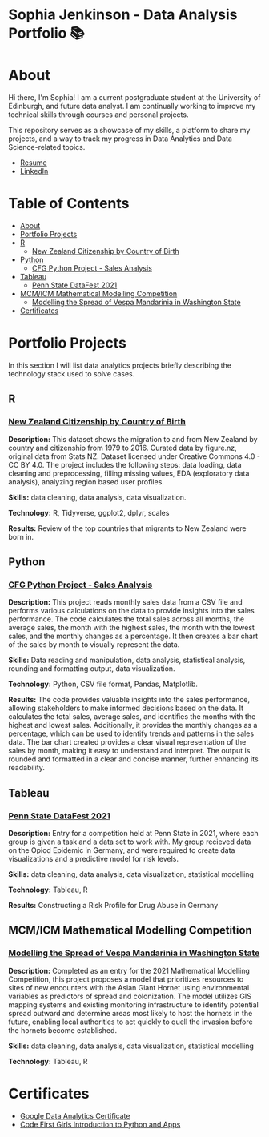 # Sophia Jenkinson - Data Analysis Portfolio 📚

# About

Hi there, I'm Sophia! I am a current postgraduate student at the University of Edinburgh, and future data analyst. I am continually working to improve my technical skills through courses and personal projects.

This repository serves as a showcase of my skills, a platform to share my projects, and a way to track my progress in Data Analytics and Data Science-related topics.

- [Resume](https://github.com/sophiaclare/data_analysis_portfolio/blob/main/_Resume%20-%20Sophia%20Jenkinson%20(1).pdf)
- [LinkedIn](https://www.linkedin.com/in/sophia-clare-jenkinson/)

# Table of Contents
- [About](https://github.com/sophiaclare/data_analysis_portfolio#about)
- [Portfolio Projects](https://github.com/sophiaclare/data_analysis_portfolio#portfolio-projects)
- [R](https://github.com/sophiaclare/data_analysis_portfolio#r)
  * [New Zealand Citizenship by Country of Birth](https://github.com/sophiaclare/data_analysis_portfolio#new-zealand-citizenship-by-country-of-birth)
- [Python](https://github.com/sophiaclare/data_analysis_portfolio#python)
  * [CFG Python Project - Sales Analysis](https://github.com/sophiaclare/data_analysis_portfolio/blob/main/README.md#cfg-python-project---sales-analysis)
- [Tableau](https://github.com/sophiaclare/data_analysis_portfolio/blob/main/README.md#tableau)
  * [Penn State DataFest 2021](https://github.com/sophiaclare/data_analysis_portfolio/blob/main/README.md#penn-state-datafest-2021)
- [MCM/ICM Mathematical Modelling Competition](https://github.com/sophiaclare/data_analysis_portfolio/blob/main/README.md#mcmicm-mathematical-modelling-competition)
  * [Modelling the Spread of Vespa Mandarinia in Washington State](https://github.com/sophiaclare/data_analysis_portfolio/blob/main/README.md#modelling-the-spread-of-vespa-mandarinia-in-washington-state)
- [Certificates](https://github.com/sophiaclare/data_analysis_portfolio#certificates) 


# Portfolio Projects
In this section I will list data analytics projects briefly describing the technology stack used to solve cases.

## R 

### [New Zealand Citizenship by Country of Birth](https://sophiaclare.github.io/R-Projects/)

**Description:** This dataset shows the migration to and from New Zealand by country and citizenship from 1979 to 2016. Curated data by figure.nz, original data from Stats NZ. Dataset licensed under Creative Commons 4.0 - CC BY 4.0. The project includes the following steps: data loading, data cleaning and preprocessing, filling missing values, EDA (exploratory data analysis), analyzing region based user profiles.

**Skills:** data cleaning, data analysis, data visualization.

**Technology:** R, Tidyverse, ggplot2, dplyr, scales

**Results:** Review of the top countries that migrants to New Zealand were born in. 

## Python

### [CFG Python Project - Sales Analysis](https://github.com/sophiaclare/python-projects/blob/main/CFG-Sales-Analysis.py)

**Description:** This project reads monthly sales data from a CSV file and performs various calculations on the data to provide insights into the sales performance. The code calculates the total sales across all months, the average sales, the month with the highest sales, the month with the lowest sales, and the monthly changes as a percentage. It then creates a bar chart of the sales by month to visually represent the data.

**Skills:** Data reading and manipulation, data analysis, statistical analysis, rounding and formatting output, data visualization.

**Technology:** Python, CSV file format, Pandas, Matplotlib.

**Results:** The code provides valuable insights into the sales performance, allowing stakeholders to make informed decisions based on the data. It calculates the total sales, average sales, and identifies the months with the highest and lowest sales. Additionally, it provides the monthly changes as a percentage, which can be used to identify trends and patterns in the sales data. The bar chart created provides a clear visual representation of the sales by month, making it easy to understand and interpret. The output is rounded and formatted in a clear and concise manner, further enhancing its readability.


## Tableau 

### [Penn State DataFest 2021](https://drive.google.com/file/d/17d4qNMA1fWdwak2E3hV8WgiuTk2t6Yia/view?usp=sharing)

**Description:** Entry for a competition held at Penn State in 2021, where each group is given a task and a data set to work with. My group recieved data on the Opiod Epidemic in Germany, and were required to create data visualizations and a predictive model for risk levels.

**Skills:** data cleaning, data analysis, data visualization, statistical modelling

**Technology:** Tableau, R

**Results:** Constructing a Risk Profile for Drug Abuse in Germany

## MCM/ICM Mathematical Modelling Competition

### [Modelling the Spread of Vespa Mandarinia in Washington State](https://drive.google.com/file/d/1HdtqhLlWoN8vA84FmMvP5cbHdl562g3R/view?usp=sharing)

**Description:** Completed as an entry for the 2021 Mathematical Modelling Competition, this project proposes a model that prioritizes resources to sites of new encounters with the Asian Giant Hornet using environmental variables as predictors of spread and colonization. The model utilizes GIS mapping systems and existing monitoring infrastructure to identify potential spread outward and determine areas most likely to host the hornets in the future, enabling local authorities to act quickly to quell the invasion before the hornets become established.

**Skills:** data cleaning, data analysis, data visualization, statistical modelling

**Technology:** Tableau, R

# Certificates 

- [Google Data Analytics Certificate](https://www.credly.com/badges/618e2270-137a-441c-8a6e-4fa487ec1171/linked_in_profile)
- [Code First Girls Introduction to Python and Apps](https://drive.google.com/file/d/1FegXDpmVvSM_IvLByQJPo0chAvxk5VuF/view?usp=sharing)
